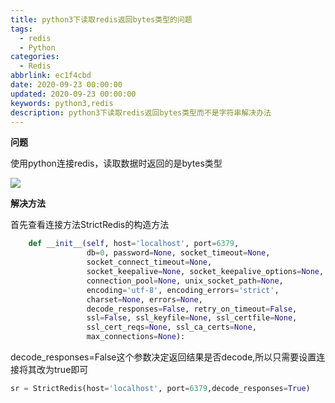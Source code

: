 ```yaml
---
title: python3下读取redis返回bytes类型的问题
tags:
  - redis
  - Python
categories:
  - Redis
abbrlink: ec1f4cbd
date: 2020-09-23 00:00:00
updated: 2020-09-23 00:00:00
keywords: python3,redis
description: python3下读取redis返回bytes类型而不是字符串解决办法
---
```


**问题**

使用python连接redis，读取数据时返回的是bytes类型

![](https://cdn.jsdelivr.net/gh/kcyln/ImageHosting@latest/2020/09/23/f3d1bc94d6a48fd3c77426f51333007a.png)

**解决方法**

首先查看连接方法StrictRedis的构造方法

```python
    def __init__(self, host='localhost', port=6379,
                 db=0, password=None, socket_timeout=None,
                 socket_connect_timeout=None,
                 socket_keepalive=None, socket_keepalive_options=None,
                 connection_pool=None, unix_socket_path=None,
                 encoding='utf-8', encoding_errors='strict',
                 charset=None, errors=None,
                 decode_responses=False, retry_on_timeout=False,
                 ssl=False, ssl_keyfile=None, ssl_certfile=None,
                 ssl_cert_reqs=None, ssl_ca_certs=None,
                 max_connections=None):
```

decode_responses=False这个参数决定返回结果是否decode,所以只需要设置连接将其改为true即可

```python
sr = StrictRedis(host='localhost', port=6379,decode_responses=True)
```

